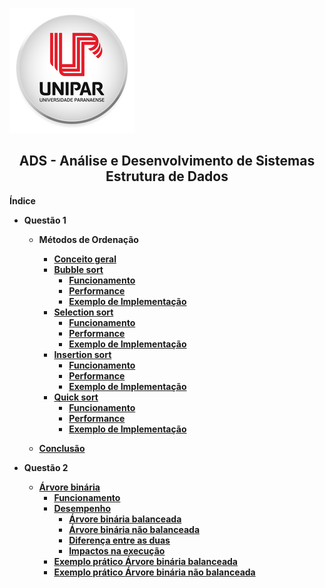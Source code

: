 ![Alt text ](/img/unipar.png "teste") 
<div align='center'><b><h2>ADS - Análise e Desenvolvimento de Sistemas
<b><br>Estrutura de Dados</h2></div>


**Índice**

 - Questão 1

    - Métodos de Ordenação
	    - [Conceito geral]()
	    - [Bubble sort](https://github.com/MatheusFuzi/EstruturadeDados2AARE/blob/master/Ordering%20Methods/Bubble%20Sort.md)
		    - [Funcionamento]()
		    - [Performance]()
		    - [Exemplo de Implementação]()
	    - [Selection sort]()
		    - [Funcionamento]()
		    - [Performance]()
		    - [Exemplo de Implementação]()
	    - [Insertion sort]()
		    - [Funcionamento]()
		    - [Performance]()
		    - [Exemplo de Implementação]()
	    - [Quick sort]()
		    - [Funcionamento]()
		    - [Performance]()
		    - [Exemplo de Implementação]()

	 - [Conclusão]()
		 
- Questão 2

	 - [Árvore binária]()
		 - [Funcionamento]()
		 - [Desempenho ]()
			 - [Árvore binária balanceada]()
			 - [Árvore binária não balanceada]()
			 - [Diferença entre as duas]()
			 - [Impactos na execução]()
		- [Exemplo prático Árvore binária balanceada]()
		- [Exemplo prático Árvore binária não balanceada]()


		  

	  

<!--stackedit_data:
eyJoaXN0b3J5IjpbMjIxNjgxMTYwLDExODg1MDg3NTksLTExMj
gxMjY2MTUsMTQzMjM3NTQ1OCwxNjczMTE3NDcyLC02MzUwODgw
NDQsMTYxOTA4MzM4MiwxNDgyNTUxMTE1LDExNjgxMTY1Miw5OT
kyNTg2NTUsLTMzMjQ1NTM2M119
-->